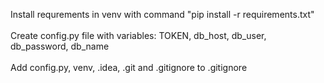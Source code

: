 Install requrements in venv with command "pip install -r requirements.txt"\
\
Create config.py file with variables: TOKEN, db_host, db_user, db_password, db_name\
\
Add config.py, venv, .idea, .git and .gitignore to .gitignore